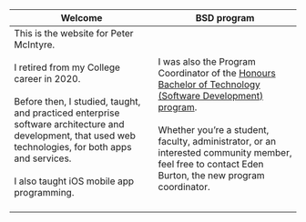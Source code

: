 Welcome | BSD program
--- | ---
This is the website for Peter McIntyre.<br><br>I retired from my College career in 2020.<br><br>Before then, I studied, taught, and practiced enterprise software architecture and development, that used web technologies, for both apps and services.<br><br>I also taught iOS mobile app programming.<br><br> | <br><br>I was also the Program Coordinator of the [Honours Bachelor of Technology (Software Development) program](https://sdds.senecacollege.ca/program/bsd/overview).<br><br>Whether you’re a student, faculty, administrator, or an interested community member, feel free to contact Eden Burton, the new program coordinator.<br><br>
